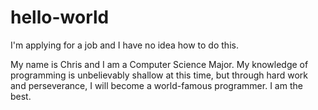 # hello-world
I'm applying for a job and I have no idea how to do this.

My name is Chris and I am a Computer Science Major. My knowledge of programming is unbelievably shallow at this time, but through hard work and perseverance, I will become a world-famous programmer.
I am the best.
